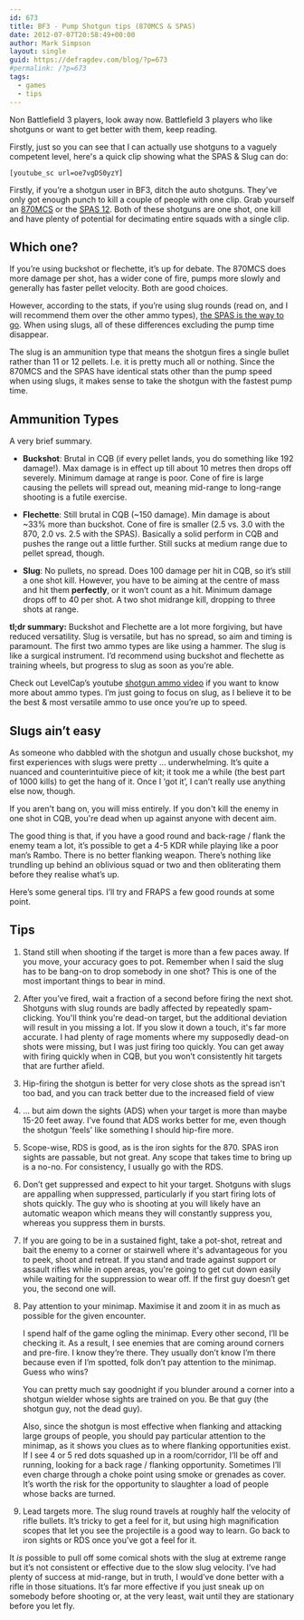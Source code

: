 ```yaml
---
id: 673
title: BF3 - Pump Shotgun tips (870MCS & SPAS)
date: 2012-07-07T20:58:49+00:00
author: Mark Simpson
layout: single
guid: https://defragdev.com/blog/?p=673
#permalink: /?p=673
tags:
  - games
  - tips
---
```

Non Battlefield 3 players, look away now. Battlefield 3 players who like shotguns or want to get better with them, keep reading.

Firstly, just so you can see that I can actually use shotguns to a vaguely competent level, here's a quick clip showing what the SPAS & Slug can do:

`[youtube_sc url=oe7vgDS0yzY]`

Firstly, if you’re a shotgun user in BF3, ditch the auto shotguns. They’ve only got enough punch to kill a couple of people with one clip. Grab yourself an [870MCS](http://battlefield.wikia.com/wiki/870MCS) or the [SPAS 12](http://battlefield.wikia.com/wiki/SPAS-12). Both of these shotguns are one shot, one kill and have plenty of potential for decimating entire squads with a single clip.

## Which one?

If you’re using buckshot or flechette, it’s up for debate. The 870MCS does more damage per shot, has a wider cone of fire, pumps more slowly and generally has faster pellet velocity. Both are good choices.

However, according to the stats, if you’re using slug rounds (read on, and I will recommend them over the other ammo types), [the SPAS is the way to go](http://symthic.com/charts.php?class=7&sort=Class&adsc=ASC&attc=None). When using slugs, all of these differences excluding the pump time disappear.

The slug is an ammunition type that means the shotgun fires a single bullet rather than 11 or 12 pellets. I.e. it is pretty much all or nothing. Since the 870MCS and the SPAS have identical stats other than the pump speed when using slugs, it makes sense to take the shotgun with the fastest pump time.

## Ammunition Types

A very brief summary.

- **Buckshot**: Brutal in CQB (if every pellet lands, you do something like 192 damage!). Max damage is in effect up till about 10 metres then drops off severely. Minimum damage at range is poor. Cone of fire is large causing the pellets will spread out, meaning mid-range to long-range shooting is a futile exercise.

- **Flechette**: Still brutal in CQB (~150 damage). Min damage is about ~33% more than buckshot. Cone of fire is smaller (2.5 vs. 3.0 with the 870, 2.0 vs. 2.5 with the SPAS). Basically a solid perform in CQB and pushes the range out a little further. Still sucks at medium range due to pellet spread, though.

- **Slug**: No pullets, no spread. Does 100 damage per hit in CQB, so it’s still a one shot kill. However, you have to be aiming at the centre of mass and hit them **perfectly**, or it won’t count as a hit. Minimum damage drops off to 40 per shot. A two shot midrange kill, dropping to three shots at range.

**tl;dr summary:**
Buckshot and Flechette are a lot more forgiving, but have reduced versatility. Slug is versatile, but has no spread, so aim and timing is paramount. The first two ammo types are like using a hammer. The slug is like a surgical instrument. I’d recommend using buckshot and flechette as training wheels, but progress to slug as soon as you’re able.

Check out LevelCap’s youtube [shotgun ammo video](http://www.youtube.com/watch?v=0amPLAAnjIg&feature=g-u-u) if you want to know more about ammo types. I’m just going to focus on slug, as I believe it to be the best & most versatile ammo to use once you’re up to speed.

## Slugs ain’t easy

As someone who dabbled with the shotgun and usually chose buckshot, my first experiences with slugs were pretty ... underwhelming. It’s quite a nuanced and counterintuitive piece of kit; it took me a while (the best part of 1000 kills) to get the hang of it. Once I ‘got it’, I can’t really use anything else now, though.

If you aren't bang on, you will miss entirely. If you don't kill the enemy in one shot in CQB, you're dead when up against anyone with decent aim.

The good thing is that, if you have a good round and back-rage / flank the enemy team a lot, it’s possible to get a 4-5 KDR while playing like a poor man’s Rambo. There is no better flanking weapon. There’s nothing like trundling up behind an oblivious squad or two and then obliterating them before they realise what’s up.

Here’s some general tips. I’ll try and FRAPS a few good rounds at some point.

## Tips

1. Stand still when shooting if the target is more than a few paces away. If you move, your accuracy goes to pot. Remember when I said the slug has to be bang-on to drop somebody in one shot? This is one of the most important things to bear in mind.

1. After you’ve fired, wait a fraction of a second before firing the next shot. Shotguns with slug rounds are badly affected by repeatedly spam-clicking. You'll think you're dead-on target, but the additional deviation will result in you missing a lot. If you slow it down a touch, it's far more accurate. I had plenty of rage moments where my supposedly dead-on shots were missing, but I was just firing too quickly. You can get away with firing quickly when in CQB, but you won’t consistently hit targets that are further afield.

1. Hip-firing the shotgun is better for very close shots as the spread isn't too bad, and you can track better due to the increased field of view

1. ... but aim down the sights (ADS) when your target is more than maybe 15-20 feet away. I've found that ADS works better for me, even though the shotgun 'feels' like something I should hip-fire more.

1. Scope-wise, RDS is good, as is the iron sights for the 870. SPAS iron sights are passable, but not great. Any scope that takes time to bring up is a no-no. For consistency, I usually go with the RDS.

1. Don’t get suppressed and expect to hit your target. Shotguns with slugs are appalling when suppressed, particularly if you start firing lots of shots quickly. The guy who is shooting at you will likely have an automatic weapon which means they will constantly suppress you, whereas you suppress them in bursts.

1. If you are going to be in a sustained fight, take a pot-shot, retreat and bait the enemy to a corner or stairwell where it's advantageous for you to peek, shoot and retreat. If you stand and trade against support or assault rifles while in open areas, you're going to get cut down easily while waiting for the suppression to wear off. If the first guy doesn’t get you, the second one will.

1. Pay attention to your minimap. Maximise it and zoom it in as much as possible for the given encounter.

   I spend half of the game ogling the minimap. Every other second, I’ll be checking it. As a result, I see enemies that are coming around corners and pre-fire. I know they’re there. They usually don’t know I’m there because even if I’m spotted, folk don’t pay attention to the minimap. Guess who wins?

   You can pretty much say goodnight if you blunder around a corner into a shotgun wielder whose sights are trained on you. Be that guy (the shotgun guy, not the dead guy).

   Also, since the shotgun is most effective when flanking and attacking large groups of people, you should pay particular attention to the minimap, as it shows you clues as to where flanking opportunities exist. If I see 4 or 5 red dots squashed up in a room/corridor, I’ll be off and running, looking for a back rage / flanking opportunity. Sometimes I’ll even charge through a choke point using smoke or grenades as cover. It’s worth the risk for the opportunity to slaughter a load of people whose backs are turned.

1. Lead targets more. The slug round travels at roughly half the velocity of rifle bullets. It’s tricky to get a feel for it, but using high magnification scopes that let you see the projectile is a good way to learn. Go back to iron sights or RDS once you’ve got a feel for it.

It _is_ possible to pull off some comical shots with the slug at extreme range but it’s not consistent or effective due to the slow slug velocity. I’ve had plenty of success at mid-range, but in truth, I would’ve done better with a rifle in those situations. It’s far more effective if you just sneak up on somebody before shooting or, at the very least, wait until they are stationary before you let fly.